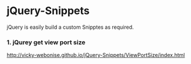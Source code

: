 jQuery-Snippets
===============
jQuery is easily build a custom Snipptes as required.

### 1. jQurey get view port size
http://vicky-webonise.github.io/jQuery-Snippets/ViewPortSize/index.html
